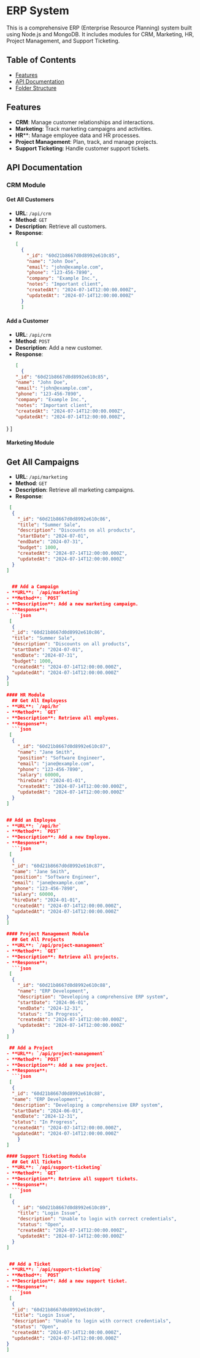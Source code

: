 # ERP System

This is a comprehensive ERP (Enterprise Resource Planning) system built using Node.js and MongoDB. It includes modules for CRM, Marketing, HR, Project Management, and Support Ticketing.

## Table of Contents

- [Features](#features)
- [API Documentation](#api-documentation)
- [Folder Structure](#folder-structure)

## Features

- **CRM**: Manage customer relationships and interactions.
- **Marketing**: Track marketing campaigns and activities.
- **HR****: Manage employee data and HR processes.
- **Project Management**: Plan, track, and manage projects.
- **Support Ticketing**: Handle customer support tickets.

## API Documentation

### CRM Module

#### Get All Customers
- **URL**: `/api/crm`
- **Method**: `GET`
- **Description**: Retrieve all customers.
- **Response**: 
  ```json
  [
    {
      "_id": "60d21b8667d0d8992e610c85",
      "name": "John Doe",
      "email": "john@example.com",
      "phone": "123-456-7890",
      "company": "Example Inc.",
      "notes": "Important client",
      "createdAt": "2024-07-14T12:00:00.000Z",
      "updatedAt": "2024-07-14T12:00:00.000Z"
    }
    ]
  

#### Add a Customer
- **URL**: `/api/crm`
- **Method**: `POST`
- **Description**: Add a new customer.
- **Response**: 
  ```json
  [
    {
  "_id": "60d21b8667d0d8992e610c85",
  "name": "John Doe",
  "email": "john@example.com",
  "phone": "123-456-7890",
  "company": "Example Inc.",
  "notes": "Important client",
  "createdAt": "2024-07-14T12:00:00.000Z",
  "updatedAt": "2024-07-14T12:00:00.000Z",
}
  ]

  #### Marketing Module
  ## Get All Campaigns
- **URL**: `/api/marketing`
- **Method**: `GET`
- **Description**: Retrieve all marketing campaigns.
- **Response**: 
```json
 [
  {
    "_id": "60d21b8667d0d8992e610c86",
    "title": "Summer Sale",
    "description": "Discounts on all products",
    "startDate": "2024-07-01",
    "endDate": "2024-07-31",
    "budget": 1000,
    "createdAt": "2024-07-14T12:00:00.000Z",
    "updatedAt": "2024-07-14T12:00:00.000Z"
  }
]


  ## Add a Campaign
- **URL**: `/api/marketing`
- **Method**: `POST`
- **Description**: Add a new marketing campaign.
- **Response**: 
  ```json
 [
  {
  "_id": "60d21b8667d0d8992e610c86",
  "title": "Summer Sale",
  "description": "Discounts on all products",
  "startDate": "2024-07-01",
  "endDate": "2024-07-31",
  "budget": 1000,
  "createdAt": "2024-07-14T12:00:00.000Z",
  "updatedAt": "2024-07-14T12:00:00.000Z"
}
]

#### HR Module
  ## Get All Employess
- **URL**: `/api/hr`
- **Method**: `GET`
- **Description**: Retrieve all emplyees.
- **Response**: 
  ```json
 [
  {
    "_id": "60d21b8667d0d8992e610c87",
    "name": "Jane Smith",
    "position": "Software Engineer",
    "email": "jane@example.com",
    "phone": "123-456-7890",
    "salary": 60000,
    "hireDate": "2024-01-01",
    "createdAt": "2024-07-14T12:00:00.000Z",
    "updatedAt": "2024-07-14T12:00:00.000Z"
  }
]


## Add an Employee
- **URL**: `/api/hr`
- **Method**: `POST`
- **Description**: Add a new Employee.
- **Response**: 
  ```json
 [
  {
  "_id": "60d21b8667d0d8992e610c87",
  "name": "Jane Smith",
  "position": "Software Engineer",
  "email": "jane@example.com",
  "phone": "123-456-7890",
  "salary": 60000,
  "hireDate": "2024-01-01",
  "createdAt": "2024-07-14T12:00:00.000Z",
  "updatedAt": "2024-07-14T12:00:00.000Z"
}
]

#### Project Management Module
  ## Get All Projects
- **URL**: `/api/project-management`
- **Method**: `GET`
- **Description**: Retrieve all projects.
- **Response**: 
  ```json
 [
  {
    "_id": "60d21b8667d0d8992e610c88",
    "name": "ERP Development",
    "description": "Developing a comprehensive ERP system",
    "startDate": "2024-06-01",
    "endDate": "2024-12-31",
    "status": "In Progress",
    "createdAt": "2024-07-14T12:00:00.000Z",
    "updatedAt": "2024-07-14T12:00:00.000Z"
  }
]

 ## Add a Project
- **URL**: `/api/project-management`
- **Method**: `POST`
- **Description**: Add a new project.
- **Response**: 
  ```json
 [
  {
  "_id": "60d21b8667d0d8992e610c88",
  "name": "ERP Development",
  "description": "Developing a comprehensive ERP system",
  "startDate": "2024-06-01",
  "endDate": "2024-12-31",
  "status": "In Progress",
  "createdAt": "2024-07-14T12:00:00.000Z",
  "updatedAt": "2024-07-14T12:00:00.000Z"
    }
]

#### Support Ticketing Module
  ## Get All Tickets
- **URL**: `/api/support-ticketing`
- **Method**: `GET`
- **Description**: Retrieve all support tickets.
- **Response**: 
  ```json
 [
  {
    "_id": "60d21b8667d0d8992e610c89",
    "title": "Login Issue",
    "description": "Unable to login with correct credentials",
    "status": "Open",
    "createdAt": "2024-07-14T12:00:00.000Z",
    "updatedAt": "2024-07-14T12:00:00.000Z"
  }
]


 ## Add a Ticket
- **URL**: `/api/support-ticketing`
- **Method**: `POST`
- **Description**: Add a new support ticket.
- **Response**: 
  ```json
 [
  {
  "_id": "60d21b8667d0d8992e610c89",
  "title": "Login Issue",
  "description": "Unable to login with correct credentials",
  "status": "Open",
  "createdAt": "2024-07-14T12:00:00.000Z",
  "updatedAt": "2024-07-14T12:00:00.000Z"
}
]




